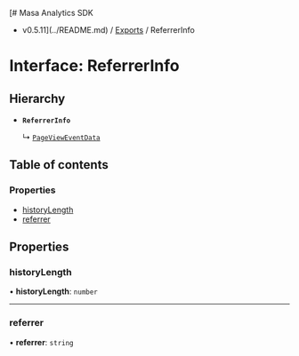 [# Masa Analytics SDK
 - v0.5.11](../README.md) / [Exports](../modules.md) / ReferrerInfo

# Interface: ReferrerInfo

## Hierarchy

- **`ReferrerInfo`**

  ↳ [`PageViewEventData`](PageViewEventData.md)

## Table of contents

### Properties

- [historyLength](ReferrerInfo.md#historylength)
- [referrer](ReferrerInfo.md#referrer)

## Properties

### historyLength

• **historyLength**: `number`

___

### referrer

• **referrer**: `string`
